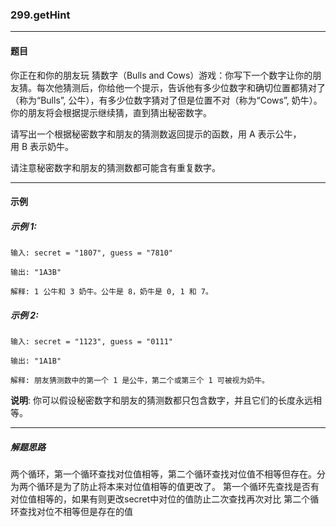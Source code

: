 ### 299.getHint
----
#### 题目
你正在和你的朋友玩 猜数字（Bulls and Cows）游戏：你写下一个数字让你的朋友猜。每次他猜测后，你给他一个提示，告诉他有多少位数字和确切位置都猜对了（称为“Bulls”, 公牛），有多少位数字猜对了但是位置不对（称为“Cows”, 奶牛）。你的朋友将会根据提示继续猜，直到猜出秘密数字。

请写出一个根据秘密数字和朋友的猜测数返回提示的函数，用 A 表示公牛，用 B 表示奶牛。

请注意秘密数字和朋友的猜测数都可能含有重复数字。

----

#### 示例

##### 示例 1:

```
输入: secret = "1807", guess = "7810"

输出: "1A3B"

解释: 1 公牛和 3 奶牛。公牛是 8，奶牛是 0, 1 和 7。
```

##### 示例 2:

```
输入: secret = "1123", guess = "0111"

输出: "1A1B"

解释: 朋友猜测数中的第一个 1 是公牛，第二个或第三个 1 可被视为奶牛。
```

**说明**: 你可以假设秘密数字和朋友的猜测数都只包含数字，并且它们的长度永远相等。

----
##### 解题思路
两个循环，第一个循环查找对位值相等，第二个循环查找对位值不相等但存在。分为两个循环是为了防止将本来对位值相等的值更改了。
第一个循环先查找是否有对位值相等的，如果有则更改secret中对位的值防止二次查找再次对比
第二个循环查找对位不相等但是存在的值